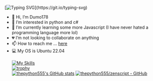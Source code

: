 [![Typing SVG](https://readme-typing-svg.demolab.com?font=Ubuntu&pause=1000&color=000000&random=false&width=435&lines=Hi%2C+im+ThePython555!)](https://git.io/typing-svg)
- 👋 Hi, I’m Dumo178
- 👀 I’m interested in python and c#
- 🌱 I’m currently learning some more Javascript (I have never hated a programming language more lol)
- 💔 I’m not looking to collaborate on anything
- 📫 How to reach me ... [here](https://www.ba4x.pro)
- 💻 My OS is Ubuntu 22.04<br /><br />
[![My Skills](https://skillicons.dev/icons?i=js,html,css,vite,vercel,unity,dotnet,cs,babel,cpp,lua,php,py,robloxstudio)](https://skillicons.dev)<br />
[![trophy](https://github-profile-trophy.vercel.app/?username=ThePython555&theme=onedark)](https://github.com/ryo-ma/github-profile-trophy)<br />
[![thepython555's GitHub stats](https://github-readme-stats.vercel.app/api?username=thepython555)](https://github.com/anuraghazra/github-readme-stats)
[![thepython555/zenscript - GitHub](https://gh-card.dev/repos/thepython555/zenscript.svg)](https://github.com/thepython555/zenscript)


<!---
thepython555/thepython555 is a ✨ special ✨ repository because its `README.md` (this file) appears on your GitHub profile.
You can click the Preview link to take a look at your changes.
--->
